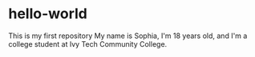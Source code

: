 # hello-world
This is my first repository
My name is Sophia, I'm 18 years old, and I'm a college student at Ivy Tech Community College.
